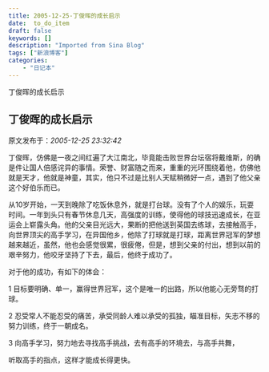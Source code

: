 ```yaml
---
title: 2005-12-25-丁俊晖的成长启示
date:  to_do_item
draft: false
keywords: []
description: "Imported from Sina Blog"
tags: ["新浪博客"]
categories: 
    - "日记本"
---
```

丁俊晖的成长启示
## 丁俊晖的成长启示

 原文发布于：*2005-12-25 23:32:42*

   
丁俊晖，仿佛是一夜之间红遍了大江南北，毕竟能击败世界台坛宿将戴维斯，的确是件让国人倍感诧异的事情。荣誉、财富随之而来，重重的光环围绕着他，仿佛他就是天才，他就是神童，其实，他只不过是比别人天赋稍微好一点，遇到了他父亲这个好伯乐而已。

 
从10岁开始，一天到晚除了吃饭休息外，就是打台球。没有了个人的娱乐，玩耍时间。一年到头只有春节休息几天，高强度的训练，使得他的球技迅速成长，在亚运会上崭露头角。他的父亲目光远大，果断的把他送到英国去练球，去接触高手，向世界顶尖的高手学习，在异国他乡，他除了打球就是打球，距离世界冠军的梦想越来越近，虽然，他也会感觉很累，很疲倦，但是，想到父亲的付出，想到以前的艰辛努力，他咬牙坚持了下去，最后，他终于成功了。

   对于他的成功，有如下的体会：

1 目标要明确、单一，赢得世界冠军，这个是唯一的出路，所以他能心无旁骛的打球。

2 忍受常人不能忍受的痛苦，承受同龄人难以承受的孤独，瞄准目标，矢志不移的努力训练，终于一朝成名。

3 向高手学习，努力地去寻找高手挑战，去有高手的环境去，与高手共舞，

听取高手的指点，这样才能成长得更快。


